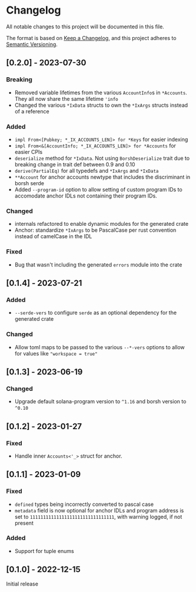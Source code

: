 # Changelog

All notable changes to this project will be documented in this file.

The format is based on [Keep a Changelog](https://keepachangelog.com/en/1.0.0/),
and this project adheres to [Semantic Versioning](https://semver.org/spec/v2.0.0.html).

## [0.2.0] - 2023-07-30

### Breaking

- Removed variable lifetimes from the various `AccountInfo`s in `*Accounts`. They all now share the same lifetime `'info`
- Changed the various `*IxData` structs to own the `*IxArgs` structs instead of a reference

### Added

- `impl From<[Pubkey; *_IX_ACCOUNTS_LEN]> for *Keys` for easier indexing
- `impl From<&[AccountInfo; *_IX_ACCOUNTS_LEN]> for *Accounts` for easier CPIs
- `deserialize` method for `*IxData`. Not using `BorshDeserialize` trait due to breaking change in trait def between 0.9 and 0.10
- `derive(PartialEq)` for all typedefs and `*IxArgs` and `*IxData`
- `**Account` for anchor accounts newtype that includes the discriminant in borsh serde
- Added `--program-id` option to allow setting of custom program IDs to accomodate anchor IDLs not containing their program IDs.

### Changed

- internals refactored to enable dynamic modules for the generated crate
- Anchor: standardize `*IxArgs` to be PascalCase per rust convention instead of camelCase in the IDL

### Fixed

- Bug that wasn't including the generated `errors` module into the crate

## [0.1.4] - 2023-07-21

### Added

- `--serde-vers` to configure `serde` as an optional dependency for the generated crate

### Changed

- Allow toml maps to be passed to the various `--*-vers` options to allow for values like `"workspace = true"`

## [0.1.3] - 2023-06-19

### Changed

- Upgrade default solana-program version to `^1.16` and borsh version to `^0.10`

## [0.1.2] - 2023-01-27

### Fixed

- Handle inner `Accounts<'_>` struct for anchor.

## [0.1.1] - 2023-01-09

### Fixed

- `defined` types being incorrectly converted to pascal case
- `metadata` field is now optional for anchor IDLs and program address is set to `11111111111111111111111111111111`, with warning logged, if not present

### Added

- Support for tuple enums

## [0.1.0] - 2022-12-15

Initial release
